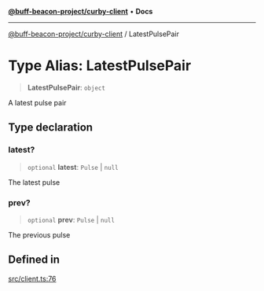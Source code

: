 [**@buff-beacon-project/curby-client**](../index.md) • **Docs**

***

[@buff-beacon-project/curby-client](../index.md) / LatestPulsePair

# Type Alias: LatestPulsePair

> **LatestPulsePair**: `object`

A latest pulse pair

## Type declaration

### latest?

> `optional` **latest**: `Pulse` \| `null`

The latest pulse

### prev?

> `optional` **prev**: `Pulse` \| `null`

The previous pulse

## Defined in

[src/client.ts:76](https://github.com/buff-beacon-project/curby-js-client/blob/ab22d721ec98514e549c65f2310e066d4022d353/src/client.ts#L76)
